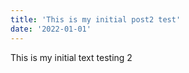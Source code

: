 ```yaml
---
title: 'This is my initial post2 test'
date: '2022-01-01'
---
```


This is my initial text testing 2